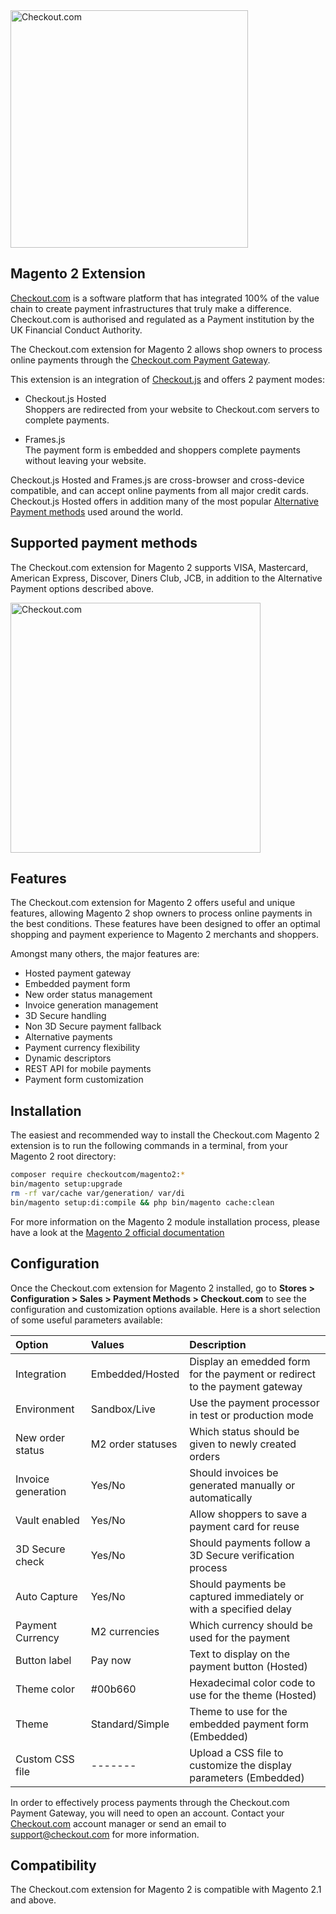 <img src="https://docs.checkout.com/img/Logo-black.png" alt="Checkout.com" width="380"/>

## Magento 2 Extension
[Checkout.com](https://www.checkout.com "Checkout.com") is a software platform that has integrated 100% of the value chain to create payment infrastructures that truly make a difference. Checkout.com is authorised and regulated as a Payment institution by the UK Financial Conduct Authority.

The Checkout.com extension for Magento 2 allows shop owners to process online payments through the [Checkout.com Payment Gateway](https://docs.checkout.com/getting-started/introduction "Checkout.com Payment Gateway").

This extension is an integration of [Checkout.js](https://docs.checkout.com "Checkout.js") and offers 2 payment modes:

* Checkout.js Hosted<br>
Shoppers are redirected from your website to Checkout.com servers to complete payments.

* Frames.js<br>
The payment form is embedded and shoppers complete payments without leaving your website.

Checkout.js Hosted and Frames.js are cross-browser and cross-device compatible, and can accept online payments from all major credit cards. Checkout.js Hosted offers in addition many of the most popular [Alternative Payment methods](https://docs.checkout.com/reference/checkout-js-reference/alternative-payments "Alternative Payment methods") used around the world.

## Supported payment methods
The Checkout.com extension for Magento 2 supports VISA, Mastercard, American Express, Discover, Diners Club, JCB, in addition to the Alternative Payment options described above.

<img src="https://docs.checkout.com/img/supported-payment-methods-v2.png" alt="Checkout.com" width="400"/>

## Features
The Checkout.com extension for Magento 2 offers useful and unique features, allowing Magento 2 shop owners to process online payments in the best conditions. These features have been designed to offer an optimal shopping and payment experience to Magento 2 merchants and shoppers.

Amongst many others, the major features are: 

* Hosted payment gateway
* Embedded payment form
* New order status management
* Invoice generation management
* 3D Secure handling
* Non 3D Secure payment fallback
* Alternative payments
* Payment currency flexibility
* Dynamic descriptors
* REST API for mobile payments
* Payment form customization

## Installation
The easiest and recommended way to install the Checkout.com Magento 2 extension is to run the following commands in a terminal, from your Magento 2 root directory:

```bash
composer require checkoutcom/magento2:*
bin/magento setup:upgrade
rm -rf var/cache var/generation/ var/di
bin/magento setup:di:compile && php bin/magento cache:clean
```
For more information on the Magento 2 module installation process, please have a look at the [Magento 2 official documentation](http://devdocs.magento.com/guides/v2.0/install-gde/install/cli/install-cli-subcommands-enable.html "Magento 2 official documentation")

## Configuration
Once the Checkout.com extension for Magento 2 installed, go to **Stores > Configuration > Sales > Payment Methods > Checkout.com** to see the configuration and customization options available. Here is a short selection of some useful parameters available:

| Option               | Values               | Description  |
| :------------------- | :------------------- | :-------------|
| Integration   | Embedded/Hosted | Display an emedded form for the payment or redirect to the payment gateway |
| Environment   | Sandbox/Live    | Use the payment processor in test or production mode |
| New order status | M2 order statuses | Which status should be given to newly created orders | 
| Invoice generation | Yes/No  | Should invoices be generated manually or automatically | 
| Vault enabled | Yes/No  | Allow shoppers to save a payment card for reuse | 
| 3D Secure check | Yes/No  | Should payments follow a 3D Secure verification process | 
| Auto Capture | Yes/No  | Should payments be captured immediately or with a specified delay |
| Payment Currency | M2 currencies | Which currency should be used for the payment |
| Button label | Pay now | Text to display on the payment button (Hosted)|
| Theme color | #00b660 | Hexadecimal color code to use for the theme (Hosted) |
| Theme | Standard/Simple | Theme to use for the embedded payment form (Embedded)|
| Custom CSS file | ------- | Upload a CSS file to customize the display parameters (Embedded)|

In order to effectively process payments through the Checkout.com Payment Gateway, you will need to open an account.
Contact your [Checkout.com](https://www.checkout.com "Checkout.com") account manager or send an email to support@checkout.com for more information.

## Compatibility
The Checkout.com extension for Magento 2 is compatible with Magento 2.1 and above.